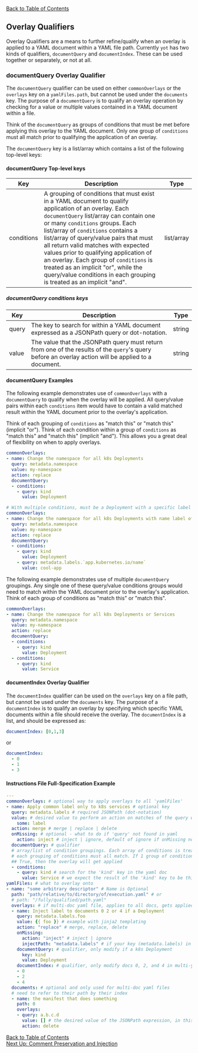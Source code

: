 [Back to Table of Contents](../documentation.md)

## Overlay Qualifiers

Overlay Qualifiers are a means to further refine/qualify when an overlay is applied to a YAML document within a YAML file path.  Currently `yot` has two kinds of qualifiers, `documentQuery` and `documentIndex`.  These can be used together or separately, or not at all.


### documentQuery Overlay Qualifier

The `documentQuery` qualifier can be used on either `commonOverlays` or the `overlays` key on a `yamlFiles.path`, but cannot be used under the `documents` key.  The purpose of a `documentQuery` is to qualify an overlay operation by checking for a value or multiple values contained in a YAML document within a file.

Think of the `documentQuery` as groups of conditions that must be met before applying this overlay to the YAML document. Only one group of `conditions` must all match prior to qualifying the application of an overlay.

The `documentQuery` key is a list/array which contains a list of the following top-level keys:


#### documentQuery Top-level keys

| Key | Description | Type |
| --- | --- | --- |
| conditions | A grouping of conditions that must exist in a YAML document to qualify application of an overlay. Each `documentQuery` list/array can contain one or many `conditions` groups.  Each list/array of `conditions` contains a list/array of query/value pairs that must all return valid matches with expected values prior to qualifying application of an overlay. Each group of `conditions` is treated as an implicit "or", while the query/value conditions in each grouping is treated as an implicit "and". | list/array |


##### documentQuery conditions keys

| Key | Description | Type |
| --- | --- | --- |
| query | The key to search for within a YAML document expressed as a JSONPath query or dot-notation. | string |
| value | The value that the JSONPath query must return from one of the results of the `query`'s query before an overlay action will be applied to a document. | string |


#### documentQuery Examples

The following example demonstrates use of `commonOverlays` with a `documentQuery` to qualify when the overlay will be applied.  All query/value pairs within each `conditions` item would have to contain a valid matched result within the YAML document prior to the overlay's application.  

Think of each grouping of `conditions` as "match this" or "match this" (implicit "or").  Think of each condition within a group of `conditions` as "match this" and "match this" (implicit "and").  This allows you a great deal of flexibility on when to apply overlays. 

```yaml
commonOverlays:
- name: Change the namespace for all k8s Deployments
  query: metadata.namespace
  value: my-namespace
  action: replace
  documentQuery:
  - conditions:
    - query: kind
      value: Deployment

# With multiple conditions, must be a Deployment with a specific label to get applied
commonOverlays:
- name: Change the namespace for all k8s Deployments with name label of cool-app
  query: metadata.namespace
  value: my-namespace
  action: replace
  documentQuery:
  - conditions:
    - query: kind
      value: Deployment
    - query: metadata.labels.`app.kubernetes.io/name`
      value: cool-app
```

The following example demonstrates use of multiple `documentQuery` groupings.  Any single one of these query/value conditions groups would need to match within the YAML document prior to the overlay's application. Think of each group of conditions as "match this" or "match this".

```yaml
commonOverlays:
- name: Change the namespace for all k8s Deployments or Services
  query: metadata.namespace
  value: my-namespace
  action: replace
  documentQuery:
  - conditions:
    - query: kind
      value: Deployment
  - conditions:
    - query: kind
      value: Service
```

#### documentIndex Overlay Qualifier

The `documentIndex` qualifier can be used on the `overlays` key on a file path, but cannot be used under the `documents` key.  The purpose of a `documentIndex` is to qualify an overlay by specifying which specific YAML documents within a file should receive the overlay.  The `documentIndex` is a list, and should be expressed as:

```yaml
documentIndex: [0,1,3]
```

or

```yaml
documentIndex:
  - 0
  - 1
  - 3
```


#### Instructions File Full-Specification Example

```yaml
---
commonOverlays: # optional way to apply overlays to all 'yamlFiles'
- name: Apply common label only to k8s services # optional key
  query: metadata.labels # required JSONPath (dot-notation)
  value: # desired value to perform an action on matches of the query with
    some: label
  action: merge # merge | replace | delete
  onMissing: # optional - what to do if 'query' not found in yaml
    action: inject # inject | ignore, default of ignore if onMissing not set
  documentQuery: # qualifier
  # array/list of condition groupings. Each array of conditions is treated separately
  # each grouping of conditions must all match. If 1 group of conditions returns
  ## True, then the overlay will get applied
  - conditions:
    - query: kind # search for the 'kind' key in the yaml doc
      value: Service # we expect the result of the 'kind' key to be this value before applying the overlay
yamlFiles: # what to overlay onto
- name: "some arbitrary descriptor" # Name is Optional
  path: "path/relative/to/directory/of/execution.yaml" # or
  # path: "/fully/qualified/path.yaml"
  overlays: # if multi-doc yaml file, applies to all docs, gets applied first
  - name: Inject label to documents 0 2 or 4 if a Deployment
    query: metadata.labels.foo
    value: {{ foo }} # example with jinja2 templating
    action: "replace" # merge, replace, delete
    onMissing:
      action: "inject" # inject | ignore
      injectPath: "metadata.labels" # if your key (metadata.labels) in this instance was a JSONPath expression, we can't exactly inject to an expression.  We need a real path to plug it into. If you had a JSONPath expression and no onMissing.injectPath we would assume ignore and print a warning
    documentQuery: # qualifier, only modify if a k8s Deployment
      key: kind
      value: Deployment
    documentIndex: # qualifier, only modify docs 0, 2, and 4 in multi-yaml doc
    - 0
    - 2
    - 4
  documents: # optional and only used for multi-doc yaml files
  # need to refer to their path by their index
  - name: the manifest that does something
    path: 0
    overlays:
    - query: a.b.c.d
      value: [] # the desired value of the JSONPath expression, in this case [], does not matter on a delete action
      action: delete
```

[Back to Table of Contents](../documentation.md)  
[Next Up: Comment Preservation and Injection](comments.md)